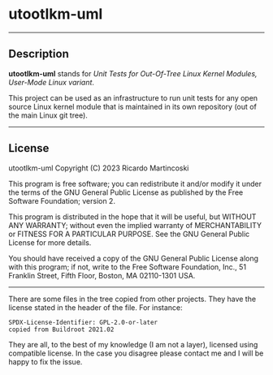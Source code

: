 # utootlkm-uml

------

## Description
**utootlkm-uml** stands for *Unit Tests for Out-Of-Tree Linux Kernel Modules,
User-Mode Linux variant*.

This project can be used as an infrastructure to run unit tests for any open
source Linux kernel module that is maintained in its own repository (out of the
main Linux git tree).

------

## License
utootlkm-uml
Copyright (C) 2023  Ricardo Martincoski

This program is free software; you can redistribute it and/or modify
it under the terms of the GNU General Public License as published by
the Free Software Foundation; version 2.

This program is distributed in the hope that it will be useful,
but WITHOUT ANY WARRANTY; without even the implied warranty of
MERCHANTABILITY or FITNESS FOR A PARTICULAR PURPOSE.  See the
GNU General Public License for more details.

You should have received a copy of the GNU General Public License along
with this program; if not, write to the Free Software Foundation, Inc.,
51 Franklin Street, Fifth Floor, Boston, MA 02110-1301 USA.

------

There are some files in the tree copied from other projects.
They have the license stated in the header of the file. For instance:
```
SPDX-License-Identifier: GPL-2.0-or-later
copied from Buildroot 2021.02
```

They are all, to the best of my knowledge (I am not a layer), licensed using
compatible license.
In the case you disagree please contact me and I will be happy to fix the issue.
